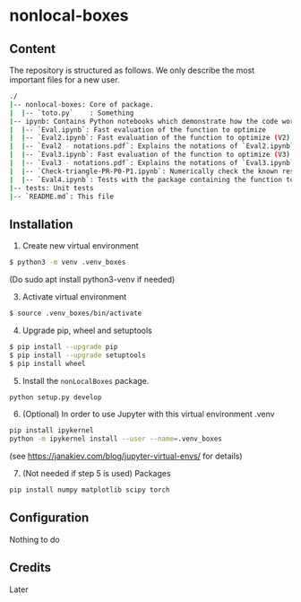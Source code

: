 # nonlocal-boxes

## Content

The repository is structured as follows. We only describe the most important files for a new user.
```bash
./
|-- nonlocal-boxes: Core of package. 
|  |-- `toto.py`    : Something
|-- ipynb: Contains Python notebooks which demonstrate how the code works
|  |-- `Eval.ipynb`: Fast evaluation of the function to optimize
|  |-- `Eval2.ipynb`: Fast evaluation of the function to optimize (V2)
|  |-- `Eval2 - notations.pdf`: Explains the notations of `Eval2.ipynb`
|  |-- `Eval3.ipynb`: Fast evaluation of the function to optimize (V3): now W is a matrix
|  |-- `Eval3 - notations.pdf`: Explains the notations of `Eval3.ipynb`
|  |-- `Check-triangle-PR-P0-P1.ipynb`: Numerically check the known result in the triangle {PR, P0, P1}.
|  |-- `Eval4.ipynb`: Tests with the package containing the function to evaluate.
|-- tests: Unit tests
|-- `README.md`: This file
```

## Installation

1. Create new virtual environment

```bash
$ python3 -m venv .venv_boxes
```

(Do
sudo apt install python3-venv
if needed)

3. Activate virtual environment

```bash
$ source .venv_boxes/bin/activate
```

4. Upgrade pip, wheel and setuptools 

```bash
$ pip install --upgrade pip
$ pip install --upgrade setuptools
$ pip install wheel
```

5. Install the `nonLocalBoxes` package.

```bash
python setup.py develop
```

6. (Optional) In order to use Jupyter with this virtual environment .venv
```bash
pip install ipykernel
python -m ipykernel install --user --name=.venv_boxes
```
(see https://janakiev.com/blog/jupyter-virtual-envs/ for details)

7. (Not needed if step 5 is used) Packages
```bash
pip install numpy matplotlib scipy torch
```

## Configuration
Nothing to do

## Credits
Later
